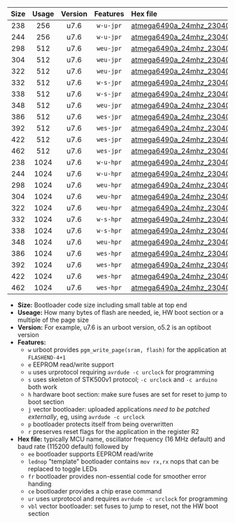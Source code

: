 |Size|Usage|Version|Features|Hex file|
|:-:|:-:|:-:|:-:|:--|
|238|256|u7.6|`w-u-jpr`|[atmega6490a_24mhz_230400bps_ur_vbl.hex](https://raw.githubusercontent.com/stefanrueger/urboot/main/atmega6490a_24mhz_230400bps_ur_vbl.hex)|
|244|256|u7.6|`w-u-jpr`|[atmega6490a_24mhz_230400bps_lednop_ur_vbl.hex](https://raw.githubusercontent.com/stefanrueger/urboot/main/atmega6490a_24mhz_230400bps_lednop_ur_vbl.hex)|
|298|512|u7.6|`weu-jpr`|[atmega6490a_24mhz_230400bps_ee_ur_vbl.hex](https://raw.githubusercontent.com/stefanrueger/urboot/main/atmega6490a_24mhz_230400bps_ee_ur_vbl.hex)|
|304|512|u7.6|`weu-jpr`|[atmega6490a_24mhz_230400bps_ee_lednop_ur_vbl.hex](https://raw.githubusercontent.com/stefanrueger/urboot/main/atmega6490a_24mhz_230400bps_ee_lednop_ur_vbl.hex)|
|322|512|u7.6|`weu-jpr`|[atmega6490a_24mhz_230400bps_ee_lednop_fr_ur_vbl.hex](https://raw.githubusercontent.com/stefanrueger/urboot/main/atmega6490a_24mhz_230400bps_ee_lednop_fr_ur_vbl.hex)|
|332|512|u7.6|`w-s-jpr`|[atmega6490a_24mhz_230400bps_vbl.hex](https://raw.githubusercontent.com/stefanrueger/urboot/main/atmega6490a_24mhz_230400bps_vbl.hex)|
|338|512|u7.6|`w-s-jpr`|[atmega6490a_24mhz_230400bps_lednop_vbl.hex](https://raw.githubusercontent.com/stefanrueger/urboot/main/atmega6490a_24mhz_230400bps_lednop_vbl.hex)|
|348|512|u7.6|`weu-jpr`|[atmega6490a_24mhz_230400bps_ee_lednop_fr_ce_ur_vbl.hex](https://raw.githubusercontent.com/stefanrueger/urboot/main/atmega6490a_24mhz_230400bps_ee_lednop_fr_ce_ur_vbl.hex)|
|386|512|u7.6|`wes-jpr`|[atmega6490a_24mhz_230400bps_ee_vbl.hex](https://raw.githubusercontent.com/stefanrueger/urboot/main/atmega6490a_24mhz_230400bps_ee_vbl.hex)|
|392|512|u7.6|`wes-jpr`|[atmega6490a_24mhz_230400bps_ee_lednop_vbl.hex](https://raw.githubusercontent.com/stefanrueger/urboot/main/atmega6490a_24mhz_230400bps_ee_lednop_vbl.hex)|
|422|512|u7.6|`wes-jpr`|[atmega6490a_24mhz_230400bps_ee_lednop_fr_vbl.hex](https://raw.githubusercontent.com/stefanrueger/urboot/main/atmega6490a_24mhz_230400bps_ee_lednop_fr_vbl.hex)|
|462|512|u7.6|`wes-jpr`|[atmega6490a_24mhz_230400bps_ee_lednop_fr_ce_vbl.hex](https://raw.githubusercontent.com/stefanrueger/urboot/main/atmega6490a_24mhz_230400bps_ee_lednop_fr_ce_vbl.hex)|
|238|1024|u7.6|`w-u-hpr`|[atmega6490a_24mhz_230400bps_ur.hex](https://raw.githubusercontent.com/stefanrueger/urboot/main/atmega6490a_24mhz_230400bps_ur.hex)|
|244|1024|u7.6|`w-u-hpr`|[atmega6490a_24mhz_230400bps_lednop_ur.hex](https://raw.githubusercontent.com/stefanrueger/urboot/main/atmega6490a_24mhz_230400bps_lednop_ur.hex)|
|298|1024|u7.6|`weu-hpr`|[atmega6490a_24mhz_230400bps_ee_ur.hex](https://raw.githubusercontent.com/stefanrueger/urboot/main/atmega6490a_24mhz_230400bps_ee_ur.hex)|
|304|1024|u7.6|`weu-hpr`|[atmega6490a_24mhz_230400bps_ee_lednop_ur.hex](https://raw.githubusercontent.com/stefanrueger/urboot/main/atmega6490a_24mhz_230400bps_ee_lednop_ur.hex)|
|322|1024|u7.6|`weu-hpr`|[atmega6490a_24mhz_230400bps_ee_lednop_fr_ur.hex](https://raw.githubusercontent.com/stefanrueger/urboot/main/atmega6490a_24mhz_230400bps_ee_lednop_fr_ur.hex)|
|332|1024|u7.6|`w-s-hpr`|[atmega6490a_24mhz_230400bps.hex](https://raw.githubusercontent.com/stefanrueger/urboot/main/atmega6490a_24mhz_230400bps.hex)|
|338|1024|u7.6|`w-s-hpr`|[atmega6490a_24mhz_230400bps_lednop.hex](https://raw.githubusercontent.com/stefanrueger/urboot/main/atmega6490a_24mhz_230400bps_lednop.hex)|
|348|1024|u7.6|`weu-hpr`|[atmega6490a_24mhz_230400bps_ee_lednop_fr_ce_ur.hex](https://raw.githubusercontent.com/stefanrueger/urboot/main/atmega6490a_24mhz_230400bps_ee_lednop_fr_ce_ur.hex)|
|386|1024|u7.6|`wes-hpr`|[atmega6490a_24mhz_230400bps_ee.hex](https://raw.githubusercontent.com/stefanrueger/urboot/main/atmega6490a_24mhz_230400bps_ee.hex)|
|392|1024|u7.6|`wes-hpr`|[atmega6490a_24mhz_230400bps_ee_lednop.hex](https://raw.githubusercontent.com/stefanrueger/urboot/main/atmega6490a_24mhz_230400bps_ee_lednop.hex)|
|422|1024|u7.6|`wes-hpr`|[atmega6490a_24mhz_230400bps_ee_lednop_fr.hex](https://raw.githubusercontent.com/stefanrueger/urboot/main/atmega6490a_24mhz_230400bps_ee_lednop_fr.hex)|
|462|1024|u7.6|`wes-hpr`|[atmega6490a_24mhz_230400bps_ee_lednop_fr_ce.hex](https://raw.githubusercontent.com/stefanrueger/urboot/main/atmega6490a_24mhz_230400bps_ee_lednop_fr_ce.hex)|

- **Size:** Bootloader code size including small table at top end
- **Useage:** How many bytes of flash are needed, ie, HW boot section or a multiple of the page size
- **Version:** For example, u7.6 is an urboot version, o5.2 is an optiboot version
- **Features:**
  + `w` urboot provides `pgm_write_page(sram, flash)` for the application at `FLASHEND-4+1`
  + `e` EEPROM read/write support
  + `u` uses urprotocol requiring `avrdude -c urclock` for programming
  + `s` uses skeleton of STK500v1 protocol; `-c urclock` and `-c arduino` both work
  + `h` hardware boot section: make sure fuses are set for reset to jump to boot section
  + `j` vector bootloader: uploaded applications *need to be patched externally*, eg, using `avrdude -c urclock`
  + `p` bootloader protects itself from being overwritten
  + `r` preserves reset flags for the application in the register R2
- **Hex file:** typically MCU name, oscillator frequency (16 MHz default) and baud rate (115200 default) followed by
  + `ee` bootloader supports EEPROM read/write
  + `lednop` "template" bootloader contains `mov rx,rx` nops that can be replaced to toggle LEDs
  + `fr` bootloader provides non-essential code for smoother error handing
  + `ce` bootloader provides a chip erase command
  + `ur` uses urprotocol and requires `avrdude -c urclock` for programming
  + `vbl` vector bootloader: set fuses to jump to reset, not the HW boot section
